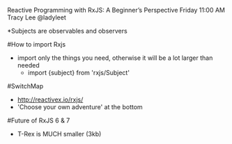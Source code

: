 Reactive Programming with RxJS: A Beginner’s Perspective
Friday 11:00 AM
Tracy Lee @ladyleet

*Subjects are observables and observers

#How to import Rxjs
  - import only the things you need, otherwise it will be a lot larger than needed
    - import {subject} from 'rxjs/Subject'

#SwitchMap
  - http://reactivex.io/rxjs/
  - 'Choose your own adventure' at the bottom

#Future of RxJS 6 & 7
  - T-Rex is MUCH smaller (3kb)

